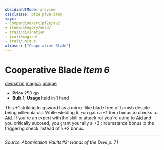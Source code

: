 ```yaml
---
obsidianUIMode: preview
cssclasses: pf2e,pf2e-item
tags:
- compendium/src/pf2e/av2
- item/category/held/
- trait/divination
- trait/magical
- trait/unique
aliases: ["Cooperative Blade"]
---
```

# Cooperative Blade *Item 6*  
[divination](rules/traits/divination.md "Divination School Trait")  [magical](rules/traits/magical.md "Magical Item Trait")  [unique](rules/traits/unique.md "Unique Rarity Trait")  

- **Price** 250 gp
- **Bulk** 1; **Usage** held in 1 hand

This +1 striking longsword has a mirror-like blade free of tarnish despite being millennia old. While wielding it, you gain a +2 item bonus to checks to [Aid](rules/actions/aid.md). If you're an expert with the skill or attack roll you're using to [Aid](rules/actions/aid.md) and you critically succeed, you grant your ally a +3 circumstance bonus to the triggering check instead of a +2 bonus.


---
*Source: Abomination Vaults #2: Hands of the Devil p. 71*